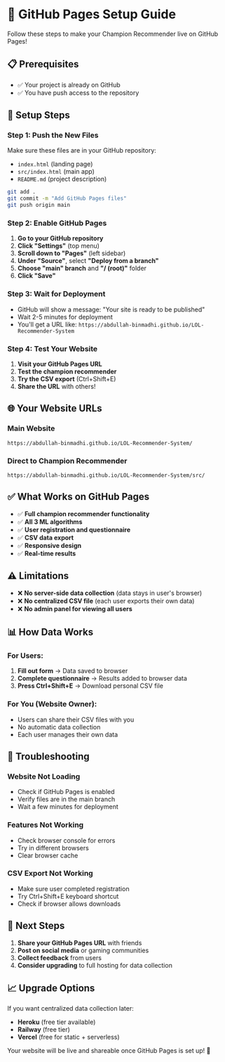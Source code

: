 # 🚀 GitHub Pages Setup Guide

Follow these steps to make your Champion Recommender live on GitHub Pages!

## 📋 Prerequisites

- ✅ Your project is already on GitHub
- ✅ You have push access to the repository

## 🔧 Setup Steps

### Step 1: Push the New Files

Make sure these files are in your GitHub repository:
- `index.html` (landing page)
- `src/index.html` (main app)
- `README.md` (project description)

```bash
git add .
git commit -m "Add GitHub Pages files"
git push origin main
```

### Step 2: Enable GitHub Pages

1. **Go to your GitHub repository**
2. **Click "Settings"** (top menu)
3. **Scroll down to "Pages"** (left sidebar)
4. **Under "Source"**, select **"Deploy from a branch"**
5. **Choose "main" branch** and **"/ (root)"** folder
6. **Click "Save"**

### Step 3: Wait for Deployment

- GitHub will show a message: "Your site is ready to be published"
- Wait 2-5 minutes for deployment
- You'll get a URL like: `https://abdullah-binmadhi.github.io/LOL-Recommender-System`

### Step 4: Test Your Website

1. **Visit your GitHub Pages URL**
2. **Test the champion recommender**
3. **Try the CSV export** (Ctrl+Shift+E)
4. **Share the URL** with others!

## 🌐 Your Website URLs

### Main Website
```
https://abdullah-binmadhi.github.io/LOL-Recommender-System/
```

### Direct to Champion Recommender
```
https://abdullah-binmadhi.github.io/LOL-Recommender-System/src/
```

## ✅ What Works on GitHub Pages

- ✅ **Full champion recommender functionality**
- ✅ **All 3 ML algorithms**
- ✅ **User registration and questionnaire**
- ✅ **CSV data export**
- ✅ **Responsive design**
- ✅ **Real-time results**

## ⚠️ Limitations

- ❌ **No server-side data collection** (data stays in user's browser)
- ❌ **No centralized CSV file** (each user exports their own data)
- ❌ **No admin panel for viewing all users**

## 📊 How Data Works

### For Users:
1. **Fill out form** → Data saved to browser
2. **Complete questionnaire** → Results added to browser data
3. **Press Ctrl+Shift+E** → Download personal CSV file

### For You (Website Owner):
- Users can share their CSV files with you
- No automatic data collection
- Each user manages their own data

## 🔧 Troubleshooting

### Website Not Loading
- Check if GitHub Pages is enabled
- Verify files are in the main branch
- Wait a few minutes for deployment

### Features Not Working
- Check browser console for errors
- Try in different browsers
- Clear browser cache

### CSV Export Not Working
- Make sure user completed registration
- Try Ctrl+Shift+E keyboard shortcut
- Check if browser allows downloads

## 🎯 Next Steps

1. **Share your GitHub Pages URL** with friends
2. **Post on social media** or gaming communities
3. **Collect feedback** from users
4. **Consider upgrading** to full hosting for data collection

## 📈 Upgrade Options

If you want centralized data collection later:
- **Heroku** (free tier available)
- **Railway** (free tier)
- **Vercel** (free for static + serverless)

Your website will be live and shareable once GitHub Pages is set up! 🎉